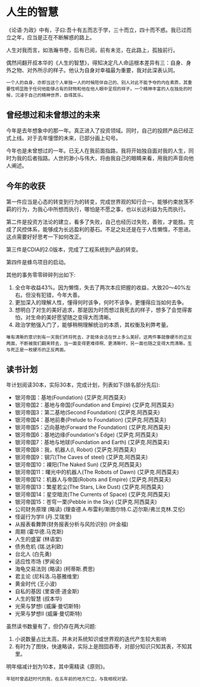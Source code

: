 # 人生的智慧

《论语·为政》中有，子曰:吾十有五而志于学，三十而立，四十而不惑。我已过而立之年，应当是正在不断解惑的路上。

人生对我而言，如浩瀚书卷，后有已阅，前有未览，在此路上，孤独前行。

偶然间翻开叔本华的《人生的智慧》，得知决定凡人命运根本差异有三：自身、身外之物、对外所示的样子。他认为自身对幸福最为重要，我对此深表认同。

```text
一个人的自身，亦即当这个人单独一人的时候陪伴自己的、别人对此不能予夺的内在素质，其重要性明显胜于任何他能够占有的财物和他在他人眼中呈现的样子。一个精神丰富的人在独处的时候，沉浸于自己的精神世界，自得其乐。
```

## 曾经想过和未曾想过的未来

今年是去年想象中的那一年。真正进入了投资领域。同时，自己的投顾产品已经正式上线。对于去年憧憬的未来，已部分画上句号。

今年也是未曾想过的一年。已无人在我前面指路，我将开始独自面对我的人生，同时为我的后者指路。人世的渺小与伟大，将由我自己的眼睛来看，用我的声音向他人阐述。

## 今年的收获

第一件应当是心态的转变到行为的转变，完成世界观的知行合一。能够约束放荡不羁的行为，为我心中所想而执行，哪怕是不愿之事，也以长远利益为先而执行。

第二件是投资方法论的建立，看多了失败，自己也经历过失败，善败，才能胜。完成了风控体系，能够成为长远盈利的基石。不足之处还是在于人性懒惰，不思进。这点需要好好思考一下如何改正。

第三件是CDIA的2.0版本，完成了工程系统到产品的转变。

第四件是蜂鸟项目的启动。

其他的事务零零碎碎列出如下:

1. 全仓年收益43%。因为懒惰，失去了两次本应把握的收益，大致20～40%左右。但没有犯错，今年大善。
2. 更加深入的理解人性，懂得何时该争，何时不该争，更懂得应当如何去争。
3. 想明白了对生的美好追求，那是因为时而想过我死去的样子，想多了会觉得害怕，对生命的美好愿望随之变得大而清晰。
4. 政治学勉强入门了，能够稍稍理解统治的本质，其权衡及利弊考量。

```text
唯有清晰的意识到有一天我们终将死去，才能体会活在世上多么美好。这两件事就像硬币的正反两面，不断被我们翻来转去，当一面变得更难得啊、更清晰时，另一面也随之变得大而清晰。生与死正是一枚硬币的正反两面。
```

## 读书计划

年计划阅读30本，实际30本，完成计划，列表如下(排名部分先后):

- 银河帝国：基地(Foundation) (艾萨克.阿西莫夫)
- 银河帝国2：基地与帝国(Foundation and Empire) (艾萨克.阿西莫夫)
- 银河帝国3：第二基地(Second Foundation) (艾萨克.阿西莫夫)
- 银河帝国4：基地前奏(Prelude to Foundation) (艾萨克.阿西莫夫)
- 银河帝国5：迈向基地(Forward the Foundation) (艾萨克.阿西莫夫)
- 银河帝国6：基地边缘(Foundation's Edge) (艾萨克.阿西莫夫)
- 银河帝国7：基地与地球(Foundation and Earth) (艾萨克.阿西莫夫)
- 银河帝国8：我，机器人(I, Robot) (艾萨克.阿西莫夫)
- 银河帝国9：钢穴(The Caves of steel) (艾萨克.阿西莫夫)
- 银河帝国10：裸阳(The Naked Sun) (艾萨克.阿西莫夫)
- 银河帝国11：曙光中的机器人(The Robots of Dawn) (艾萨克.阿西莫夫)
- 银河帝国12：机器人与帝国(Robots and Empire) (艾萨克.阿西莫夫)
- 银河帝国13：繁星若尘(The Stars, Like Dust) (艾萨克.阿西莫夫)
- 银河帝国14：星空暗流(The Currents of Space) (艾萨克.阿西莫夫)
- 银河帝国15：苍穹一栗(Pebble in the Sky) (艾萨克.阿西莫夫)
- 公司财务原理 (略读) (理查德.A.布雷利/斯图尔特.C.迈尔斯/弗兰克林.艾伦)
- 怪诞行为学II (丹.艾瑞里)
- 从报表看舞弊(财务报表分析与风险识别) (叶金福)
- 周期 (霍华德.马克斯)
- 人生的盛宴 (林语堂)
- 债务危机 (瑞.达利欧)
- 台北人 (白先勇)
- 适应性市场 (罗闻全)
- 海龟交易法则 (略读) (柯蒂斯.费思)
- 君主论 (尼科洛.马基雅维里)
- 黄金时代 (王小波)
- 自私的基因 (里查德·道金斯)
- 人生的智慧 (叔本华)
- 光荣与梦想I (威廉·曼切斯特)
- 光荣与梦想II (威廉·曼切斯特)

虽然读书数量有了，但仍存在两大问题:

1. 小说数量占比太高，并未对系统知识或世界观的迭代产生较大影响
2. 有时为了图快，快速略读，实际上是囫囵吞枣，对部分知识只知其表，不知其里。

明年缩减计划为10本，其中需精读《原则》。

`年轻时曾追赶时代的我，在五年前的地方伫立，与我相视对望。`
